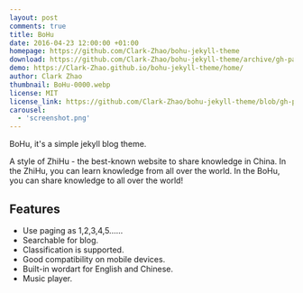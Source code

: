 ```yaml
---
layout: post
comments: true
title: BoHu
date: 2016-04-23 12:00:00 +01:00
homepage: https://github.com/Clark-Zhao/bohu-jekyll-theme
download: https://github.com/Clark-Zhao/bohu-jekyll-theme/archive/gh-pages.zip
demo: https://Clark-Zhao.github.io/bohu-jekyll-theme/home/
author: Clark Zhao
thumbnail: BoHu-0000.webp
license: MIT
license_link: https://github.com/Clark-Zhao/bohu-jekyll-theme/blob/gh-pages/LICENSE
carousel:
  - 'screenshot.png'
---
```


BoHu, it's a simple jekyll blog theme.

A style of ZhiHu - the best-known website to share knowledge in China.
In the ZhiHu, you can learn knowledge from all over the world. In the BoHu, you can share knowledge to all over the world!

## Features

* Use paging as 1,2,3,4,5......
* Searchable for blog.
* Classification is supported.
* Good compatibility on mobile devices.
* Built-in wordart for English and Chinese.
* Music player.
